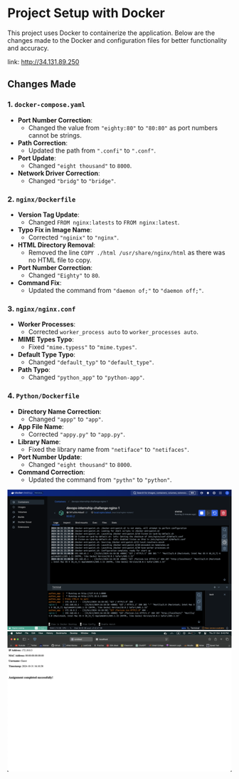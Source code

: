 # Project Setup with Docker

This project uses Docker to containerize the application. Below are the changes made to the Docker and configuration files for better functionality and accuracy.

link: http://34.131.89.250

## Changes Made

### 1. `docker-compose.yaml`
   - **Port Number Correction**:
     - Changed the value from `"eighty:80"` to `"80:80"` as port numbers cannot be strings.
   - **Path Correction**:
     - Updated the path from `".confi"` to `".conf"`.
   - **Port Update**:
     - Changed `"eight thousand"` to `8000`.
   - **Network Driver Correction**:
     - Changed `"bridg"` to `"bridge"`.

### 2. `nginx/Dockerfile`
   - **Version Tag Update**:
     - Changed `FROM nginx:latests` to `FROM nginx:latest`.
   - **Typo Fix in Image Name**:
     - Corrected `"nginix"` to `"nginx"`.
   - **HTML Directory Removal**:
     - Removed the line `COPY ./html /usr/share/nginx/html` as there was no HTML file to copy.
   - **Port Number Correction**:
     - Changed `"Eighty"` to `80`.
   - **Command Fix**:
     - Updated the command from `"daemon of;"` to `"daemon off;"`.

### 3. `nginx/nginx.conf`
   - **Worker Processes**:
     - Corrected `worker_process auto` to `worker_processes auto`.
   - **MIME Types Typo**:
     - Fixed `"mime.typess"` to `"mime.types"`.
   - **Default Type Typo**:
     - Changed `"default_typ"` to `"default_type"`.
   - **Path Typo**:
     - Changed `"python_app"` to `"python-app"`.

### 4. `Python/Dockerfile`
   - **Directory Name Correction**:
     - Changed `"appp"` to `"app"`.
   - **App File Name**:
     - Corrected `"appy.py"` to `"app.py"`.
   - **Library Name**:
     - Fixed the library name from `"netiface"` to `"netifaces"`.
   - **Port Number Update**:
     - Changed `"eight thousand"` to `8000`.
   - **Command Correction**:
     - Updated the command from `"pythn"` to `"python"`.
    

![Logs](./images/log.png)
![Website](./images/website.png)
